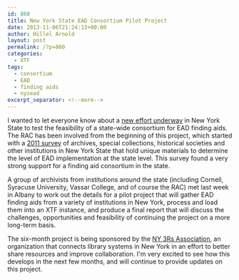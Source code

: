 ```yaml
---
id: 860
title: New York State EAD Consortium Pilot Project
date: 2013-11-06T21:24:13+00:00
author: Hillel Arnold
layout: post
permalink: /?p=860
categories:
  - XTF
tags:
  - consortium
  - EAD
  - finding aids
  - nysead
excerpt_separator: <!--more-->
---
```

I wanted to let everyone know about a [new effort underway](http://www.ny3rs.org/projects/ead-repository-pilot/) in New York State to test the feasibility of a state-wide consortium for EAD finding aids. The RAC has been involved from the beginning of this project, which started with a [2011 survey](http://library.buffalo.edu/libraries/units/music/spcoll/ead/NYEADsurveysummary.html) of archives, special collections, historical societies and other institutions in New York State that hold unique materials to determine the level of EAD implementation at the state level. This survey found a very strong support for a finding aid consortium in the state.<!--more-->

A group of archivists from institutions around the state (including Cornell, Syracuse University, Vassar College, and of course the RAC) met last week in Albany to work out the details for a pilot project that will gather EAD finding aids from a variety of institutions in New York, process and load them into an XTF instance, and produce a final report that will discuss the challenges, opportunities and feasibility of continuing the project on a more long-term basis.

The six-month project is being sponsored by the [NY 3Rs Association](http://www.ny3rs.org), an organization that connects library systems in New York in an effort to better share resources and improve collaboration. I'm very excited to see how this develops in the next few months, and will continue to provide updates on this project.
